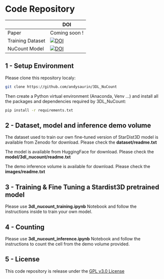 # Code Repository


|                |   DOI  |
|----------------|----------|
| Paper          | Coming soon ! |
| Training Dataset | [![DOI](https://zenodo.org/badge/DOI/10.5281/zenodo.7692392.svg)](https://doi.org/10.5281/zenodo.7692392) |
| NuCount Model  | [![DOI](https://img.shields.io/badge/huggingface-model-yellow)](https://doi.org/10.57967/hf/0418) |

## 1 - Setup Environment

Please clone this repository localy:

```bash
git clone https://github.com/andysaurin/3DL_NuCount
```

Then create a Python virtual environment (Anaconda, Venv ...) and install all the packages and dependencies required by 3DL_NuCount:

```bash
pip install -r requirements.txt
```

## 2 - Dataset, model and inference demo volume

The dataset used to train our own fine-tuned version of StarDist3D model is available from Zenodo for download. Please check the __dataset/readme.txt__

The model is available from HuggingFace for download. Please check the __model/3dl_nucount/readme.txt__

The demo inference volume is available for download. Please check the __images/readme.txt__

## 3 - Training & Fine Tuning a Stardist3D pretrained model

Please use __3dl_nucount_training.ipynb__ Notebook and follow the instructions inside to train your own model.

## 4 - Counting

Please use __3dl_nucount_inference.ipynb__ Notebook and follow the instructions to count the cell from the demo volume provided.

## 5 - License
This code repository is release under the [GPL v3.0 License](https://github.com/andysaurin/3DL_NuCount/blob/master/LICENSE)

